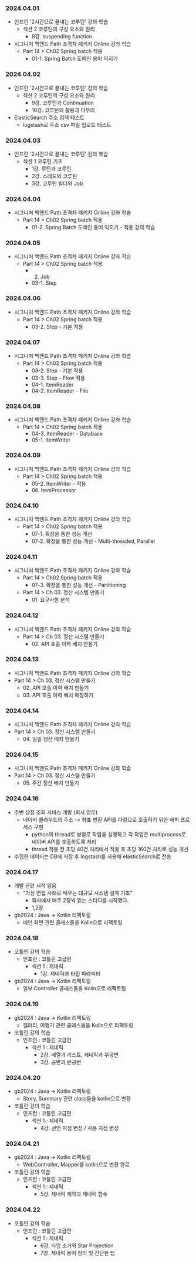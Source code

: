 ### 2024.04.01
- 인프런 '2시간으로 끝내는 코루틴' 강의 학습
  - 섹션 2 코루틴의 구성 요소와 원리
    - 8강. suspending function
- 시그니처 백엔드 Path 초격차 패키지 Online 강좌 학습
  - Part 14 > Ch02 Spring batch 적용
    - 01-1. Spring Batch 도메인 용어 익히기

### 2024.04.02
- 인프런 '2시간으로 끝내는 코루틴' 강의 학습
  - 섹션 2 코루틴의 구성 요소와 원리
    - 9강. 코루틴과 Continuation
    - 10강. 코루틴의 활용과 마무리
- ElasticSearch 주소 검색 테스트
  - logstash로 주소 csv 파일 업로드 테스트

### 2024.04.03
- 인프런 '2시간으로 끝내는 코루틴' 강의 복습
  - 섹션 1 코루틴 기초
    - 1강. 루틴과 코루틴
    - 2강. 스레드와 코루틴
    - 3강. 코루틴 빌더와 Job

### 2024.04.04
- 시그니처 백엔드 Path 초격차 패키지 Online 강좌 학습
  - Part 14 > Ch02 Spring batch 적용
    - 01-2. Spring Batch 도메인 용어 익히기 - 적용 강의 학습

### 2024.04.05
- 시그니처 백엔드 Path 초격차 패키지 Online 강좌 학습
  - Part 14 > Ch02 Spring batch 적용
    - 02. Job
    - 03-1. Step

### 2024.04.06
- 시그니처 백엔드 Path 초격차 패키지 Online 강좌 학습
  - Part 14 > Ch02 Spring batch 적용
    - 03-2. Step - 기본 적용

### 2024.04.07
- 시그니처 백엔드 Path 초격차 패키지 Online 강좌 학습
  - Part 14 > Ch02 Spring batch 적용
    - 03-2. Step - 기본 적용
    - 03-3. Step - Flow 적용
    - 04-1. ItemReader
    - 04-2. ItemReader - File

### 2024.04.08
- 시그니처 백엔드 Path 초격차 패키지 Online 강좌 학습
  - Part 14 > Ch02 Spring batch 적용
    - 04-3. ItemReader - Database
    - 05-1. ItemWriter

### 2024.04.09
- 시그니처 백엔드 Path 초격차 패키지 Online 강좌 학습
  - Part 14 > Ch02 Spring batch 적용
    - 05-2. ItemWriter - 적용
    - 06\. ItemProcessor

### 2024.04.10
- 시그니처 백엔드 Path 초격차 패키지 Online 강좌 학습
  - Part 14 > Ch02 Spring batch 적용
    - 07-1. 확장을 통한 성능 개선
    - 07-2. 확장을 통한 성능 개선 - Multi-threaded, Parallel

### 2024.04.11
- 시그니처 백엔드 Path 초격차 패키지 Online 강좌 학습
  - Part 14 > Ch02 Spring batch 적용
    - 07-3. 확장을 통한 성능 개선 - Partitioning
  - Part 14 > Ch 03. 정산 시스템 만들기
    - 01\. 요구사항 분석

### 2024.04.12
- 시그니처 백엔드 Path 초격차 패키지 Online 강좌 학습
  - Part 14 > Ch 03. 정산 시스템 만들기
    - 02\. API 호출 이력 배치 만들기

### 2024.04.13
- 시그니처 백엔드 Path 초격차 패키지 Online 강좌 학습
- Part 14 > Ch 03. 정산 시스템 만들기
  - 02\. API 호출 이력 배치 만들기
  - 03\. API 호출 이력 배치 확장하기

### 2024.04.14
- 시그니처 백엔드 Path 초격차 패키지 Online 강좌 학습
- Part 14 > Ch 03. 정산 시스템 만들기
  - 04\. 일일 정산 배치 만들기

### 2024.04.15
- 시그니처 백엔드 Path 초격차 패키지 Online 강좌 학습
- Part 14 > Ch 03. 정산 시스템 만들기
  - 05\. 주간 정산 배치 만들기

### 2024.04.16
- 주변 상점 조회 서비스 개발 (회사 업무)
  - 네이버 클라우드의 주소 -> 좌표 변환 API를 다량으로 호출하기 위한 배치 프로세스 구현
    - python의 thread로 병렬로 작업을 실행하고 각 작업은 multiprocess로 네이버 API를 호출하도록 처리
    - thread 적용 전 초당 40건 처리에서 적용 후 초당 160건 처리로 성능 개선
- 수집한 데이터는 DB에 저장 후 logstash를 사용해 elasticSearch로 전송

### 2024.04.17
- 개발 관련 서적 읽음
  - "가상 면접 사례로 배우는 대규모 시스템 설계 기초"
    - 회사에서 매주 2장씩 읽는 스터디를 시작했다.
    - 1,2장
- gb2024 : Java -> Kotlin 리팩토링
  - 메인 화면 관련 클래스들을 Kolin으로 리팩토링

### 2024.04.18
- 코틀린 강의 학습
  - 인프런 : 코틀린 고급편
    - 섹션 1 : 제네릭
      - 1강. 제네릭과 타입 파라미터
- gb2024 : Java -> Kotlin 리팩토링
  - 일부 Controller 클래스들을 Kolin으로 리팩토링

### 2024.04.19
- gb2024 : Java -> Kotlin 리팩토링
  - 갤러리, 여행기 관련 클래스들을 Kolin으로 리팩토링
- 코틀린 강의 학습
  - 인프런 : 코틀린 고급편
    - 섹션 1 : 제네릭
      - 2강. 배열과 리스트, 제네릭과 무공변
      - 3강. 공변과 반공변

### 2024.04.20
- gb2024 : Java -> Kotlin 리팩토링
  - Story, Summary 관련 class들을 kotlin으로 변환
- 코틀린 강의 학습
  - 인프런 : 코틀린 고급편
    - 섹션 1 : 제네릭
      - 4강. 선언 지점 변성 / 사용 지점 변성

### 2024.04.21
- gb2024 : Java -> Kotlin 리팩토링
  - WebController, Mapper를 kotlin으로 변환 완료
- 코틀린 강의 학습
  - 인프런 : 코틀린 고급편
    - 섹션 1 : 제네릭
      - 5강. 제네릭 제약과 제네릭 함수

### 2024.04.22
- 코틀린 강의 학습
  - 인프런 : 코틀린 고급편
    - 섹션 1 : 제네릭
      - 6강. 타입 소거와 Star Projection
      - 7강. 제네릭 용어 정리 및 간단한 팁
